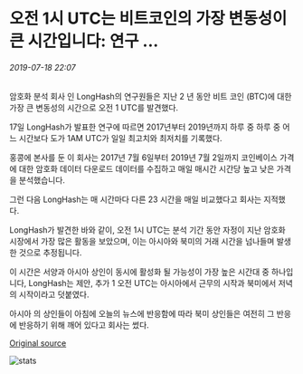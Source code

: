 # 오전 1시 UTC는 비트코인의 가장 변동성이 큰 시간입니다: 연구 ...

###### 2019-07-18 22:07

암호화 분석 회사 인 LongHash의 연구원들은 지난 2 년 동안 비트 코인 (BTC)에 대한 가장 큰 변동성의 시간으로 오전 1 UTC를 발견했다.

17일 LongHash가 발표한 연구에 따르면 2017년부터 2019년까지 하루 중 하루 중 어느 시간보다 도가 1AM UTC가 일일 최고치와 최저치를 기록했다.

홍콩에 본사를 둔 이 회사는 2017년 7월 6일부터 2019년 7월 2일까지 코인베이스 가격에 대한 암호화 데이터 다운로드 데이터를 수집하고 매일 매시간 시간당 높고 낮은 가격을 분석했습니다.

그런 다음 LongHash는 매 시간마다 다른 23 시간을 매일 비교했다고 회사는 지적했다.

LongHash가 발견한 바와 같이, 오전 1시 UTC는 분석 기간 동안 자정이 지난 암호화 시장에서 가장 많은 활동을 보았으며, 이는 아시아와 북미의 거래 시간을 넘나들며 발생한 것으로 추정됩니다.

이 시간은 서양과 아시아 상인이 동시에 활성화 될 가능성이 가장 높은 시간대 중 하나입니다, LongHash는 제안, 추가 1 오전 UTC는 아시아에서 근무의 시작과 북미에서 저녁의 시작이라고 덧붙였다.

아시아 의 상인들이 아침에 오늘의 뉴스에 반응함에 따라 북미 상인들은 여전히 그 반응에 반응하기 위해 깨어 있다고 회사는 썼다.

[Original source](https://cointelegraph.com/news/1-am-utc-is-the-most-volatile-hour-for-bitcoin-research)

![stats](https://c.statcounter.com/11760860/0/a89fa40b/1/ "stats")